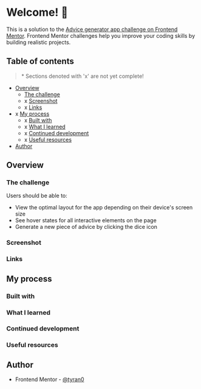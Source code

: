 # Welcome! 👋

This is a solution to the [Advice generator app challenge on Frontend Mentor](https://www.frontendmentor.io/challenges/advice-generator-app-QdUG-13db). Frontend Mentor challenges help you improve your coding skills by building realistic projects.

## Table of contents

> \* Sections denoted with 'x' are not yet complete!

- [Overview](#overview)
  - [The challenge](#the-challenge)
  - x [Screenshot](#screenshot)
  - x [Links](#links)
- x [My process](#my-process)
  - x [Built with](#built-with)
  - x [What I learned](#what-i-learned)
  - x [Continued development](#continued-development)
  - x [Useful resources](#useful-resources)
- [Author](#author)

## Overview

### The challenge

Users should be able to:

- View the optimal layout for the app depending on their device's screen size
- See hover states for all interactive elements on the page
- Generate a new piece of advice by clicking the dice icon

### Screenshot

### Links

<!-- - Solution URL: [Add solution URL here](https://your-solution-url.com) -->
<!-- - Live Site URL: [Add live site URL here](https://your-live-site-url.com) -->

## My process

### Built with

### What I learned

### Continued development

### Useful resources

## Author

- Frontend Mentor - [@tyran0](https://www.frontendmentor.io/profile/tyran0)
